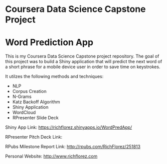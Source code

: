 # Coursera Data Science Capstone Project

# Word Prediction App

This is my Coursera Data Science Capstone project repository. The goal of this project was to build a Shiny application that will predict the next word of a short phrase for a mobile device user in order to save time on keystrokes. 

It utilzes the following methods and techniques:
- NLP
- Corpus Creation
- N-Grams
- Katz Backoff Algorithm
- Shiny Application
- WordCloud
- RPresenter Slide Deck

Shiny App Link: https://richflorez.shinyapps.io/WordPredApp/

RPresenter Pitch Deck Link: 

RPubs Milestone Report Link: http://rpubs.com/RichFlorez/251813

Personal Website: http://www.richflorez.com


